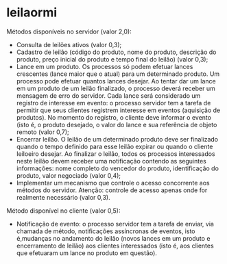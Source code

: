 # leilaormi

Métodos disponíveis no servidor (valor 2,0):
- Consulta de leilões ativos (valor 0,3);
- Cadastro de leilão (código do produto, nome do produto, descrição do produto, preço inicial do produto e tempo final do leilão) (valor 0,3);
- Lance em um produto. Os processos só podem efetuar lances crescentes (lance maior que o atual) para um determinado produto. Um processo pode efetuar quantos lances desejar. Ao tentar dar um lance em um produto de um leilão finalizado, o processo deverá receber um mensagem de erro do servidor. Cada lance será considerado um registro de interesse em evento: o processo servidor tem a tarefa de permitir que seus clientes registrem interesse em eventos (aquisição de produtos). No momento do registro, o cliente deve informar o evento (isto é, o produto desejado, o valor do lance e sua referência de objeto remoto (valor 0,7);
- Encerrar leilão. O leilão de um determinado produto deve ser finalizado quando o tempo definido para esse leilão expirar ou quando o cliente leiloeiro desejar. Ao finalizar o leilão, todos os processos interessados neste leilão devem receber uma notificação contendo as seguintes informações: nome completo do vencedor do produto, identificação do produto, valor negociado (valor 0,4);
- Implementar um mecanismo que controle o acesso concorrente aos métodos do servidor. Atenção: controle de acesso apenas onde for realmente necessário (valor 0,3).

Método disponível no cliente (valor 0,5):
- Notificação de evento: o processo servidor tem a tarefa de enviar, via chamada de método, notificações assíncronas de eventos, isto é,mudanças no andamento do leilão (novos lances em um produto e encerramento de leilão) aos clientes interessados (isto é, aos clientes que efetuaram um lance no produto em questão). 
